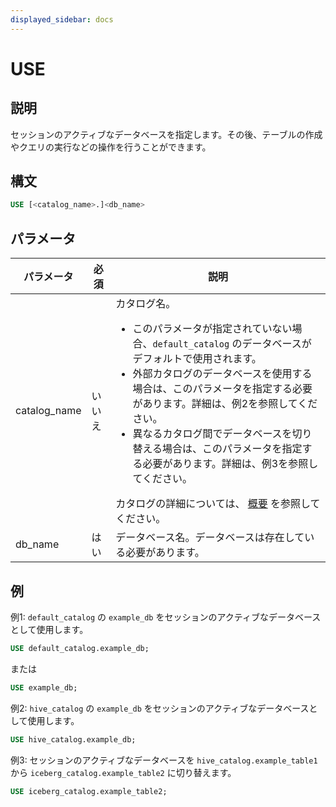 ```yaml
---
displayed_sidebar: docs
---
```


# USE

## 説明

セッションのアクティブなデータベースを指定します。その後、テーブルの作成やクエリの実行などの操作を行うことができます。

## 構文

```SQL
USE [<catalog_name>.]<db_name>
```

## パラメータ

| **パラメータ** | **必須** | **説明**                                              |
| ------------- | ------------ | ------------------------------------------------------------ |
| catalog_name  | いいえ           | カタログ名。<ul><li>このパラメータが指定されていない場合、`default_catalog` のデータベースがデフォルトで使用されます。</li><li>外部カタログのデータベースを使用する場合は、このパラメータを指定する必要があります。詳細は、例2を参照してください。</li><li>異なるカタログ間でデータベースを切り替える場合は、このパラメータを指定する必要があります。詳細は、例3を参照してください。</li></ul>カタログの詳細については、 [概要](../../../data_source/catalog/catalog_overview.md) を参照してください。 |
| db_name       | はい          | データベース名。データベースは存在している必要があります。                  |

## 例

例1: `default_catalog` の `example_db` をセッションのアクティブなデータベースとして使用します。

```SQL
USE default_catalog.example_db;
```

または

```SQL
USE example_db;
```

例2: `hive_catalog` の `example_db` をセッションのアクティブなデータベースとして使用します。

```SQL
USE hive_catalog.example_db;
```

例3: セッションのアクティブなデータベースを `hive_catalog.example_table1` から `iceberg_catalog.example_table2` に切り替えます。

```SQL
USE iceberg_catalog.example_table2;
```